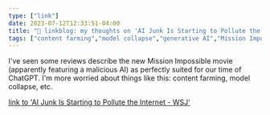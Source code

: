 ```yaml
---
type: ["link"]
date: 2023-07-12T12:33:51-04:00
title: "🔗 linkblog: my thoughts on 'AI Junk Is Starting to Pollute the Internet - WSJ'"
tags: ["content farming","model collapse","generative AI","Mission Impossible"]
---
```

I've seen some reviews describe the new Mission Impossible movie (apparently featuring a malicious AI) as perfectly suited for our time of ChatGPT. I'm more worried about things like this: content farming, model collapse, etc.  
 

[link to 'AI Junk Is Starting to Pollute the Internet - WSJ'](https://www.wsj.com/articles/chatgpt-already-floods-some-corners-of-the-internet-with-spam-its-just-the-beginning-9c86ea25?mod=rss_Technology)
